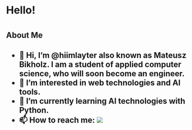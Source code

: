 <h1>Hello! <h1>
 
 <h2> About Me <h2>

- 👋 Hi, I’m @hiimlayter also known as Mateusz Bikholz. I am a student of applied computer science, who will soon become an engineer.
- 👀 I’m interested in web technologies and AI tools.
- 🌱 I’m currently learning AI technologies with Python.
- 📫 How to reach me: [![](https://img.shields.io/badge/linkedin-%230077B5.svg?style=for-the-badge&logo=linkedin)](https://www.linkedin.com/in/mateusz-birkholz-a146721a3/)

<!---
hiimlayter/hiimlayter is a ✨ special ✨ repository because its `README.md` (this file) appears on your GitHub profile.
You can click the Preview link to take a look at your changes.
--->

